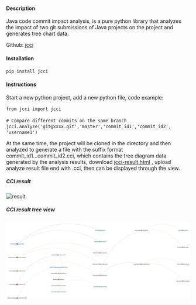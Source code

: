 #### Description
Java code commit impact analysis, is a pure python library that analyzes the impact of two git submissions of Java projects on the project and generates tree chart data.

Github: [jcci](https://github.com/baikaishuipp/jcci)
#### Installation
```
pip install jcci
```

#### Instructions
Start a new python project, add a new python file, code example:

```
from jcci import jcci

# Compare different commits on the same branch
jcci.analyze('git@xxxx.git','master','commit_id1','commit_id2', 'username1')

```

At the same time, the project will be cloned in the directory and then analyzed to generate a file with the suffix format commit_id1...commit_id2.cci, which contains the tree diagram data generated by the analysis results, download [jcci-result.html](https://github.com/baikaishuipp/jcci/blob/main/jcci-result.html) , upload analyze result file end with .cci, then can be displayed through the view.

##### CCI result
![result](https://raw.githubusercontent.com/baikaishuipp/jcci/main/images/cci-result.png)

##### CCI result tree view
![treeView](https://raw.githubusercontent.com/baikaishuipp/jcci/main/images/cii-result-tree.png)
